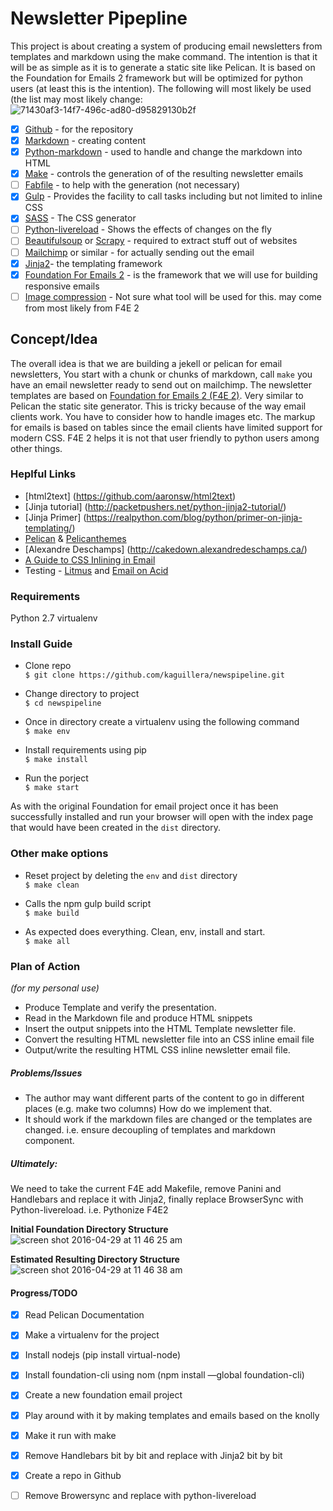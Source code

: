 # Newsletter Pipepline

This project is about creating a system of producing email newsletters from templates
and markdown using the make command. The intention is that it will be as simple as it
is to generate a static site like Pelican. It is based on the Foundation for Emails 2
 framework but will be optimized for python users (at least this is the intention). 
The following will most likely be used (the list may most likely change:
![71430af3-14f7-496c-ad80-d95829130b2f](https://cloud.githubusercontent.com/assets/1266505/14922618/99d761cc-0e06-11e6-90e5-1eaef7fb6490.png)

- [x] [Github](https://github.com/)  - for the repository
- [x] [Markdown](https://daringfireball.net/projects/markdown/) - creating content
- [x] [Python-markdown](https://pythonhosted.org/Markdown/) - used to handle and change the markdown into HTML
- [x] [Make](http://www.gnu.org/software/make/) - controls the generation of of the resulting newsletter emails
- [ ] [Fabfile](http://www.fabfile.org/) - to help with the generation (not necessary)
- [x] [Gulp](http://gulpjs.com/) - Provides the facility to call tasks including but not limited to inline CSS
- [x] [SASS](http://sass-lang.com/) - The CSS generator
- [ ] [Python-livereload](https://livereload.readthedocs.io/en/latest/) - Shows the effects of changes on the fly
- [ ] [Beautifulsoup](https://www.crummy.com/software/BeautifulSoup/) or [Scrapy](http://scrapy.org/) - required to extract stuff out of websites
- [ ] [Mailchimp](http://mailchimp.com/) or similar - for actually sending out the email
- [x] [Jinja2](http://jinja.pocoo.org/)- the templating framework
- [x] [Foundation For Emails 2](http://foundation.zurb.com/emails.html) - is the framework that we will use for building responsive emails
- [ ] [Image compression](#) - Not sure what tool will be used for this. may come from most likely from F4E 2

## Concept/Idea
The overall idea is that we are building a jekell or pelican for email newsletters, 
You start with a chunk or chunks of markdown, call `make` you have an email newsletter
ready to send out on mailchimp. The newsletter templates are based on [Foundation for
Emails 2 (F4E 2)](http://foundation.zurb.com/emails.html). Very similar to Pelican the
static site generator. This is tricky because of the way email clients work. You have
to consider how to handle images etc. The markup for emails is based on tables since 
the email clients have limited support for modern CSS. F4E 2 helps it is not that user
friendly to python users among other things. 

### Heplful Links
- [html2text] (https://github.com/aaronsw/html2text)
- [Jinja tutorial] (http://packetpushers.net/python-jinja2-tutorial/)
- [Jinja Primer] (https://realpython.com/blog/python/primer-on-jinja-templating/)
- [Pelican](http://docs.getpelican.com/en/3.6.3/) & [Pelicanthemes](http://www.pelicanthemes.com/)
- [Alexandre Deschamps] (http://cakedown.alexandredeschamps.ca/)
- [A Guide to CSS Inlining in Email](https://litmus.com/blog/a-guide-to-css-inlining-in-email)
- Testing - [Litmus](https://litmus.com/) and [Email on Acid](https://www.emailonacid.com/)

### Requirements
Python 2.7
virtualenv 


### Install Guide
- Clone repo  
`$ git clone https://github.com/kaguillera/newspipeline.git`

- Change directory to project  
`$ cd newspipeline`

- Once in directory create a virtualenv using the following command  
`$ make env`

- Install requirements using pip  
`$ make install`

- Run the porject  
`$ make start`

As with the original Foundation for email project once it has been successfully 
installed and run your browser will open with the index page that would have been 
created in the `dist` directory.


### Other make options
- Reset project by deleting the `env` and `dist` directory  
`$ make clean`

- Calls the npm gulp build script  
`$ make build`

- As expected does everything. Clean, env, install and start.  
`$ make all`


### Plan of Action
*(for my personal use)*
- Produce Template and verify the presentation.
- Read in the Markdown file and produce HTML snippets
- Insert the output snippets into the HTML Template newsletter file.
- Convert the resulting HTML newsletter file into an CSS inline email file
- Output/write the resulting HTML CSS inline newsletter email file.

##### Problems/Issues

- The author may want different parts of the content to go in different places (e.g. make two columns) How do we implement that.
- It should work if the markdown files are changed or the templates are changed. i.e. ensure decoupling of templates and markdown component.

##### Ultimately:
We need to take the current F4E add Makefile, remove Panini and Handlebars and replace it with Jinja2, finally replace BrowserSync with Python-livereload. i.e. Pythonize F4E2

__Initial Foundation Directory Structure__
![screen shot 2016-04-29 at 11 46 25 am](https://cloud.githubusercontent.com/assets/1266505/14922643/c8a4ad3e-0e06-11e6-935e-df4e76ebae06.png)

__Estimated Resulting Directory Structure__
![screen shot 2016-04-29 at 11 46 38 am](https://cloud.githubusercontent.com/assets/1266505/14922647/ccc90b08-0e06-11e6-9dc8-84634d645e8b.png)


#### Progress/TODO

- [x] Read Pelican Documentation
- [x] Make a virtualenv for the project
- [x] Install nodejs (pip install virtual-node)
- [x] Install foundation-cli using nom (npm install —global foundation-cli)
- [x] Create a new foundation email project
- [x] Play around with it by making templates and emails based on the knolly
- [x] Make it run with make
- [x] Remove Handlebars bit by bit and replace with Jinja2 bit by bit
- [x] Create a repo in Github
- [ ] Remove Browersync and replace with python-livereload

